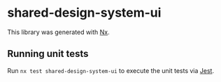 # shared-design-system-ui

This library was generated with [Nx](https://nx.dev).

## Running unit tests

Run `nx test shared-design-system-ui` to execute the unit tests via [Jest](https://jestjs.io).
